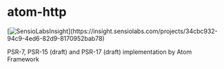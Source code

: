# atom-http 
[![SensioLabsInsight](https://insight.sensiolabs.com/projects/34cbc932-94c9-4ed6-82d9-8170952bab78/big.png?)](https://insight.sensiolabs.com/projects/34cbc932-94c9-4ed6-82d9-8170952bab78)

PSR-7, PSR-15 (draft) and PSR-17 (draft) implementation by Atom Framework
